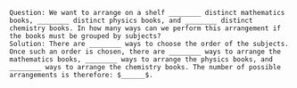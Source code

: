 
    Question: We want to arrange on a shelf ________ distinct mathematics books, ________ distinct physics books, and ________ distinct chemistry books. In how many ways can we perform this arrangement if the books must be grouped by subjects?
    Solution: There are ________ ways to choose the order of the subjects. Once such an order is chosen, there are ________ ways to arrange the mathematics books, ________ ways to arrange the physics books, and ________ ways to arrange the chemistry books. The number of possible arrangements is therefore: $______$.
